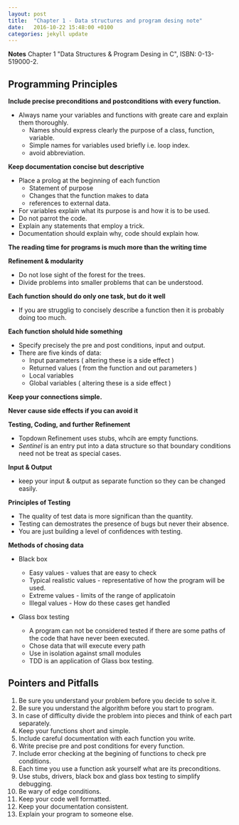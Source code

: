 ```yaml
---
layout: post
title:  "Chapter 1 - Data structures and program desing note"
date:   2016-10-22 15:48:00 +0100
categories: jekyll update
---
```


**Notes** Chapter 1 "Data Structures & Program Desing in C", ISBN: 0-13-519000-2.


## Programming Principles

**Include precise preconditions and postconditions with every function.**

* Always name your variables and functions with greate care and explain them thoroughly.
  * Names should express clearly the purpose of a class, function, variable.
  * Simple names for variables used briefly i.e. loop index.
  * avoid abbreviation.


**Keep documentation concise but descriptive**

* Place a prolog at the beginning of each function
  * Statement of purpose
  * Changes that the function makes to data
  * references to external data.
* For variables explain what its purpose is and how it is to be used.
* Do not parrot the code.
* Explain any statements that employ a trick.
* Documentation should explain why, code should explain how.


**The reading time for programs is much more than the writing time**

**Refinement & modularity**

* Do not lose sight of the forest for the trees.
* Divide problems into smaller problems that can be understood.


**Each function should do only one task, but do it well**

* If you are strugglig to concisely describe a function then it is probably doing too much.


**Each function sholuld hide something**

* Specify precisely the pre and post conditions, input and output.
* There are five kinds of data:
   * Input parameters ( altering these is a side effect )
   * Returned values ( from the function and out parameters )
   * Local variables
   * Global variables ( altering these is a side effect )

 **Keep your connections simple.**

 **Never cause side effects if you can avoid it**

 **Testing, Coding, and further Refinement**

 * Topdown Refinement uses stubs, whcih are empty functions.
 * *Sentinel* is an entry put into a data structure so that boundary conditions need not be treat as special cases.


**Input & Output**

* keep your input & output as separate function so they can be changed easily.

**Principles of Testing**

* The quality of test data is more significan than the quantity.
* Testing can demostrates the presence of bugs but never their absence.
* You are just building a level of confidences with testing.


**Methods of chosing data**

* Black box
  * Easy values - values that are easy to check
  * Typical realistic values - representative of how the program will be used.
  * Extreme values - limits of the range of applicatoin
  * Illegal values - How do these cases get handled

* Glass box testing
  * A program can not be considered tested if there are some paths of the code that have never been executed.
  * Chose data that will execute every path
  * Use in isolation against small modules
  * TDD is an application of Glass box testing.

## Pointers and Pitfalls

1. Be sure you understand your problem before you decide to solve it.
2. Be sure you understand the algorithm before you start to program.
3. In case of difficulty divide the problem into pieces and think of each part separately.
4. Keep your functions short and simple.
5. Include careful documentation with each function you write.
6. Write precise pre and post conditions for every function.
7. Include error checking at the begining of functions to check pre conditions.
8. Each time you use a function ask yourself what are its preconditions.
9. Use stubs, drivers, black box and glass box testing to simplify debugging.
10. Be wary of edge conditions.
11. Keep your code well formatted.
12. Keep your documentation consistent.
13. Explain your program to someone else.